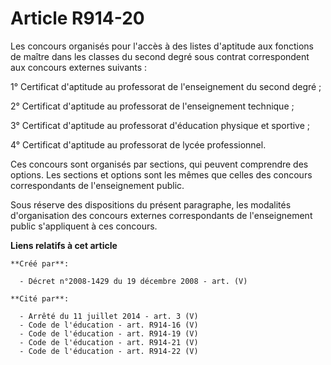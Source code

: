 # Article R914-20

Les concours organisés pour l'accès à des listes d'aptitude aux fonctions de  maître dans les classes du second degré sous
contrat correspondent aux concours  externes suivants :

1° Certificat d'aptitude au professorat de  l'enseignement du second degré ;

2° Certificat d'aptitude au  professorat de l'enseignement technique ;

3° Certificat  d'aptitude au professorat d'éducation physique et sportive ;

4° Certificat d'aptitude au professorat de lycée  professionnel.

Ces concours sont organisés par sections, qui  peuvent comprendre des options. Les sections et options sont les mêmes que
celles des concours correspondants de l'enseignement public.

Sous réserve des dispositions du présent paragraphe, les modalités  d'organisation des concours externes correspondants de
l'enseignement public  s'appliquent à ces concours.

**Liens relatifs à cet article**

	**Créé par**:

	  - Décret n°2008-1429 du 19 décembre 2008 - art. (V)

	**Cité par**:

	  - Arrêté du 11 juillet 2014 - art. 3 (V)
	  - Code de l'éducation - art. R914-16 (V)
	  - Code de l'éducation - art. R914-19 (V)
	  - Code de l'éducation - art. R914-21 (V)
	  - Code de l'éducation - art. R914-22 (V)
